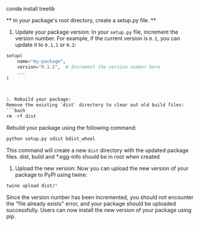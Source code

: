 conda install treelib

** In your package's root directory, create a setup.py file. **



1. Update your package version:
In your `setup.py` file, increment the version number. For example, if the current version is `0.1`, you can update it to `0.1.1` or `0.2`:
```python
setup(
    name="my-package",
    version="0.1.1",  # Increment the version number here
    ...
)



1. Rebuild your package:
Remove the existing `dist` directory to clear out old build files:
```bash
rm -rf dist

```

Rebuild your package using the following command:
```bash
python setup.py sdist bdist_wheel

```
This command will create a new `dist` directory with the updated package files.
dist, build and *.egg-info should be in root when created


1. Upload the new version:
Now you can upload the new version of your package to PyPI using twine:

```bash
twine upload dist/*

```
Since the version number has been incremented, you should not encounter the "file already exists" error, and your package should be uploaded successfully. Users can now install the new version of your package using pip.

